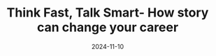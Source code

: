 ---
title: Think Fast, Talk Smart- How story can change your career
date: '2024-11-10'
description: 
type: podcasts
draft: false
---